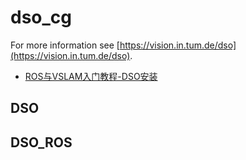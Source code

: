 # dso_cg

For more information see [https://vision.in.tum.de/dso](https://vision.in.tum.de/dso).

* [ROS与VSLAM入门教程-DSO安装](https://www.ncnynl.com/archives/201806/2467.html)


## DSO

## DSO_ROS
